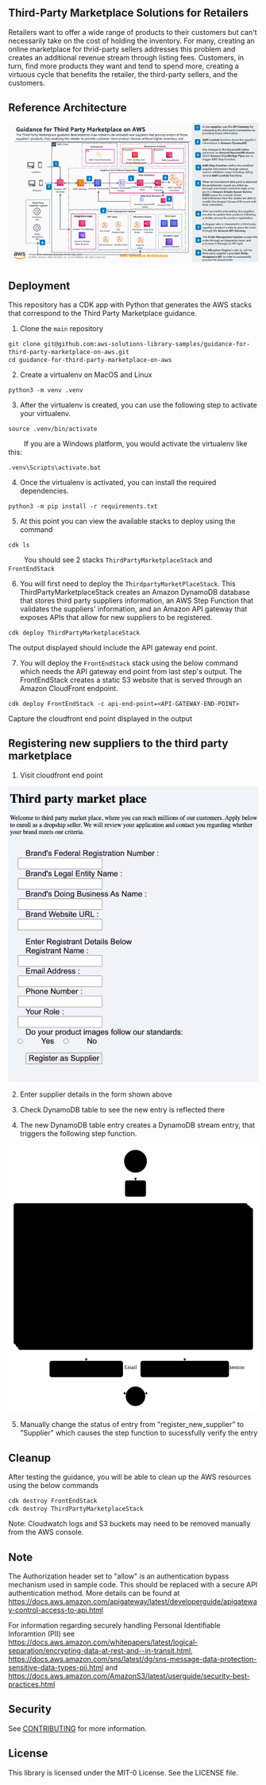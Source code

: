 ## Third-Party Marketplace Solutions for Retailers

Retailers want to offer a wide range of products to their customers but can't necessarily take on the cost of holding the inventory. For many, creating an online marketplace for thrid-party sellers addresses this problem and creates an additional revenue stream through listing fees. Customers, in turn, find more products they want and tend to spend more, creating a virtuous cycle that benefits the retailer, the third-party sellers, and the customers. 

## Reference Architecture

![Reference Architecture Image](/assets/images/third-party-marketplace-RA.png)

## Deployment

This repository has a CDK app with Python that generates the AWS stacks that correspond to the Third Party Marketplace guidance. 

1. Clone the `main` repository
```
git clone git@github.com:aws-solutions-library-samples/guidance-for-third-party-marketplace-on-aws.git
cd guidance-for-third-party-marketplace-on-aws
```
2. Create a virtualenv on MacOS and Linux
```
python3 -m venv .venv
```

3. After the virtualenv is created, you can use the following step to activate your virtualenv.
```
source .venv/bin/activate
```
&nbsp;&nbsp;&nbsp;&nbsp;&nbsp;&nbsp;&nbsp;&nbsp;If you are a Windows platform, you would activate the virtualenv like this:
```
.venv\Scripts\activate.bat
```
4. Once the virtualenv is activated, you can install the required dependencies.
```
python3 -m pip install -r requirements.txt
```
5. At this point you can view the available stacks to deploy using the command

```
cdk ls
```
&nbsp;&nbsp;&nbsp;&nbsp;&nbsp;&nbsp;&nbsp;&nbsp;You should see 2 stacks `ThirdPartyMarketplaceStack` and `FrontEndStack` 

6. You will first need to deploy the `ThirdpartyMarketPlaceStack`. This ThirdPartyMarketplaceStack creates an Amazon DynamoDB database that stores third party suppliers information, an AWS Step Function that validates the suppliers' information, and an Amazon API gateway that exposes APIs that allow for new suppliers to be registered. 

```
cdk deploy ThirdPartyMarketplaceStack
```
The output displayed should include the API gateway end point. 

7. You will deploy the `FrontEndStack` stack using the below command which needs the API gateway end point from last step's output. The FrontEndStack creates a static S3 website that is served through an Amazon CloudFront endpoint.   

```
cdk deploy FrontEndStack -c api-end-point=<API-GATEWAY-END-POINT>
```

Capture the cloudfront end point displayed in the output

## Registering new suppliers to the third party marketplace

1. Visit cloudfront end point

![Supplier Registration Image](/assets/images/supplierregistration_website.png)

2. Enter supplier details in the form shown above

3. Check DynamoDB table to see the new entry is reflected there

4. The new DynamoDB table entry creates a DynamoDB stream entry, that triggers the following step function.

![Step Function Image](/assets/images/stepfunctions_graph.svg)

5. Manually change the status of entry from "register_new_supplier" to "Supplier" which causes the step function to sucessfully verify the entry


## Cleanup
After testing the guidance, you will be able to clean up the AWS resources using the below commands
```
cdk destroy FrontEndStack
cdk destroy ThirdPartyMarketplaceStack
```

Note: Cloudwatch logs and S3 buckets may need to be removed manually from the AWS console. 

## Note

The Authorization header set to "allow" is an authentication bypass mechanism used in sample code. This should be replaced with a secure API authentication method. More details can be found at https://docs.aws.amazon.com/apigateway/latest/developerguide/apigateway-control-access-to-api.html

For information regarding securely handling Personal Identifiable Inforamtion (PII) see https://docs.aws.amazon.com/whitepapers/latest/logical-separation/encrypting-data-at-rest-and--in-transit.html, https://docs.aws.amazon.com/sns/latest/dg/sns-message-data-protection-sensitive-data-types-pii.html and https://docs.aws.amazon.com/AmazonS3/latest/userguide/security-best-practices.html

## Security

See [CONTRIBUTING](CONTRIBUTING.md#security-issue-notifications) for more information.

## License

This library is licensed under the MIT-0 License. See the LICENSE file.